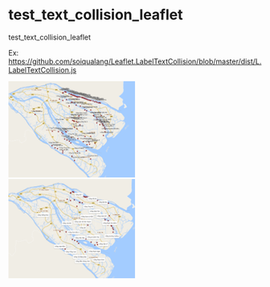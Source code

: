 # test_text_collision_leaflet
test_text_collision_leaflet

Ex: https://github.com/soiqualang/Leaflet.LabelTextCollision/blob/master/dist/L.LabelTextCollision.js

<img src="h1.png" width="50%">

<img src="h2.png" width="50%">